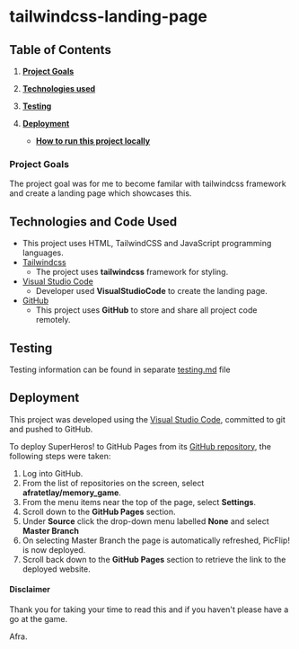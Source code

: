 # tailwindcss-landing-page



## Table of Contents

1. [**Project Goals**](#project-goals)
 

2. [**Technologies used**](#technologies-used)

3. [**Testing**](#testing)

4. [**Deployment**](#deployment)
    - [**How to run this project locally**](#how-to-run-this-project-locally)



### Project Goals

The project goal was for me to become familar with tailwindcss framework and create a landing page which showcases this.


## Technologies and Code Used

- This project uses HTML, TailwindCSS and JavaScript programming languages.
- [Tailwindcss](https://tailwindcss.com/)
    - The project uses **tailwindcss** framework for styling.
- [Visual Studio Code](https://code.visualstudio.com/) 
    - Developer used **VisualStudioCode** to create the landing page. 
- [GitHub](https://github.com/)
    - This project uses **GitHub** to store and share all project code remotely. 

## Testing 

Testing information can be found in separate [testing.md](testing.md) file

## Deployment

This project was developed using the [Visual Studio Code](https://code.visualstudio.com/), committed to git and pushed to GitHub. 

To deploy SuperHeros! to GitHub Pages from its [GitHub repository](https://github.com/afratetlay/tailwindcss-landing-page), the following steps were taken: 
1. Log into GitHub. 
2. From the list of repositories on the screen, select **afratetlay/memory_game**.
3. From the menu items near the top of the page, select **Settings**.
4. Scroll down to the **GitHub Pages** section.
5. Under **Source** click the drop-down menu labelled **None** and select **Master Branch**
6. On selecting Master Branch the page is automatically refreshed, PicFlip! is now deployed. 
7. Scroll back down to the **GitHub Pages** section to retrieve the link to the deployed website.


#### Disclaimer


Thank you for taking your time to read this and if you haven't please have a go at the game. 

Afra. 